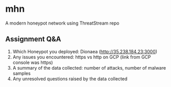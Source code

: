 # mhn
A modern honeypot network using ThreatStream repo

## Assignment Q&A
1. Which Honeypot you deployed: Dionaea (http://35.238.184.23:3000)
2. Any issues you encountered: https vs http on GCP (link from GCP console was https)
3. A summary of the data collected: number of attacks, number of malware samples
4. Any unresolved questions raised by the data collected


